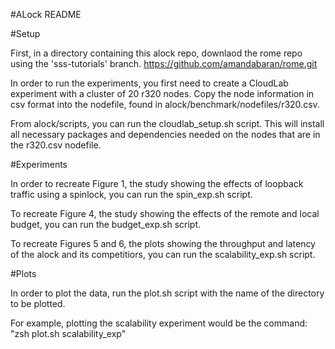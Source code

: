#ALock README


#Setup

First, in a directory containing this alock repo, downlaod the rome repo using the 'sss-tutorials' branch. https://github.com/amandabaran/rome.git

In order to run the experiments, you first need to create a CloudLab experiment with a cluster of 20 r320 nodes.
Copy the node information in csv format into the nodefile, found in alock/benchmark/nodefiles/r320.csv.

From alock/scripts, you can run the cloudlab_setup.sh script. This will install all necessary packages and dependencies needed on the nodes that are in the r320.csv nodefile.


#Experiments

In order to recreate Figure 1, the study showing the effects of loopback traffic using a spinlock, you can run the spin_exp.sh script. 

To recreate Figure 4, the study showing the effects of the remote and local budget, you can run the budget_exp.sh script.

To recreate Figures 5 and 6, the plots showing the throughput and latency of the alock and its competitiors, you can run the scalability_exp.sh script. 

#Plots

In order to plot the data, run the plot.sh script with the name of the directory to be plotted.

For example, plotting the scalability experiment would be the command: 
"zsh plot.sh scalability_exp"